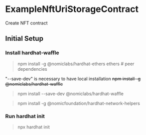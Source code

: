 # ExampleNftUriStorageContract
Create NFT contract

## Initial Setup
### Install hardhat-waffle

>npm install -g @nomiclabs/hardhat-ethers ethers # peer dependencies

"--save-dev" is necessary to have local installation
~~npm install -g @nomiclabs/hardhat-waffle~~
>npm install --save-dev @nomiclabs/hardhat-waffle

>npm install -g @nomicfoundation/hardhat-network-helpers

### Run hardhat init

>npx hardhat init

